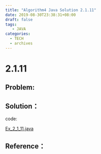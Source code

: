 ```yaml
---
title: "Algorithm4 Java Solution 2.1.11"
date: 2019-08-30T23:38:31+08:00
draft: false
tags:
   - JAVA
categories:
  - TECH
  - archives
---
```



# 2.1.11

## Problem:


## Solution：

code:

[Ex_2_1_11.java](./Ex_2_1_11.java)


## Reference：


